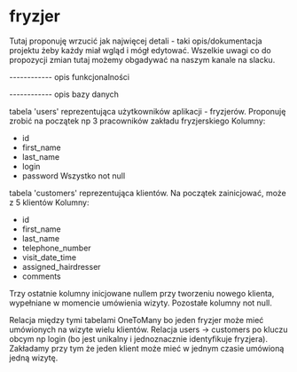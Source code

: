 # fryzjer

Tutaj proponuję wrzucić jak najwięcej detali - taki opis/dokumentacja projektu żeby każdy miał wgląd i mógł edytować. 
Wszelkie uwagi co do propozycji zmian tutaj możemy obgadywać na naszym kanale na slacku.

------------ opis funkcjonalności


------------ opis bazy danych

tabela 'users' reprezentująca użytkowników aplikacji - fryzjerów. Proponuję zrobić na początek np 3 pracowników zakładu fryzjerskiego
Kolumny:
- id
- first_name
- last_name
- login
- password
Wszystko not null

tabela 'customers' reprezentująca klientów. Na początek zainicjować, może z 5 klientów
Kolumny:
- id
- first_name
- last_name
- telephone_number
- visit_date_time
- assigned_hairdresser
- comments

Trzy ostatnie kolumny inicjowane nullem przy tworzeniu nowego klienta, wypełniane w momencie umówienia wizyty.
Pozostałe kolumny not null.


Relacja między tymi tabelami OneToMany bo jeden fryzjer może mieć umówionych na wizyte wielu klientów. Relacja users -> customers po kluczu obcym np login (bo jest unikalny i jednoznacznie identyfikuje fryzjera).
Zakładamy przy tym że jeden klient może mieć w jednym czasie umówioną jedną wizytę.
